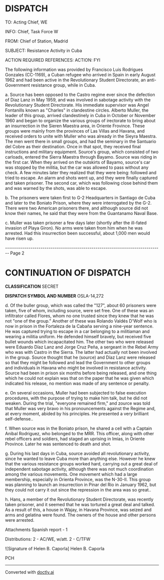 # DISPATCH

TO: Acting Chief, WE

INFO: Chief, Task Force W

FROM: Chief of Station, Madrid

SUBJECT: Resistance Activity in Cuba

ACTION REQUIRED REFERENCES: ACTION: FYI

The following information was provided by Francisco Luis Rodrigues Gonzales (CC-1169), a Cuban refugee who arrived in Spain in early August 1962 and had been active in the Revolutionary Student Directorate, an anti-Government resistance group, while in Cuba.

a. Source has been opposed to the Castro regime ever since the defection of Diaz Lanz in May 1959, and was involved in sabotage activity with the Revolutionary Student Directorate. His immediate supervisor was Angel Fontanills known as "Charles" in clandestine circles. Alberto Muller, the leader of this group, arrived clandestinely in Cuba in October or November 1960 and began to organize the various groups of irectorate to bring about an insurrection in the Sieren Maestra area, in Oriente Frovince. These groups were mainly from the provinces of Las Villas and Havana, and received orders to unite with Muller who was already in the Sieyra Maestra. The men went there in small groups, and had the seminary in the Santuario del Cobre as their destination. Once in that spot, they received final instructions and military equipment. Source's group, which consisted of two carloads, entered the Sierra Maestra through Bayamo. Source was riding in the first car. When they arrived on the outskirts of Bayamo, source's car was stopped by the militia, but the car was allowed to pass without any check. A few minutes later they realized that they were being: followed and tried to escape. An alarm and shots went up, and they were finally captured and taken prisoner. The second car, which was following close behind them and was warned by the shots, was able to escape.

b. The prisoners were taken first to G-2 Headquarters in Santiago de Cuba and later to the Boniato Prison, where they were interrogated by the G-2. There were two American prisoners there, and although source did not know their names, he said that they were from the Guantanamo Naval Base.

c. Muller was taken prisoner a few days later (shortly after the ill-fated invasion of Playa Giron). No arms were taken from him when he was arrested. Had this insurrection been successful, about 1,000 men would have risen up.


-------------------------------------------------------------------------------- Page 2

# CONTINUATION OF DISPATCH

**CLASSIFICATION**
SECRET

**DISPATCH SYMBOL AND NUMBER**
OSLA-14,272

d. Of the buller group, which was called the "127", about 60 prisoners were taken, five of whom, including source, were set free. One of these was an infiltrator called Flores, whom no one trusted since they knew that he was not "one of the group." Another of these was Rolando Valdés D'Wolf who is now in prison in the Fortaleza de la Cabaña serving a nine-year sentence. He was captured trying to escape in a car belonging to a militiaman and wearing a militia uniform. He defended himself bravely, but received five bullet wounds which incapacitated him. The other two who were released were Eduardo Díaz Lanz and Jorge Cruz Peña, a sergeant in the Rebel Army who was with Castro in the Sierra. The latter had actually not been involved in the group. Source thought that he (source) and Díaz Lanz were released so that they might be followed and lead the Government to other groups and individuals in Havana who might be involved in resistance activity. Source had been in prison six months before being released, and one thing which he could not explain was that on the paper that he was given which indicated his release, no mention was made of any sentence or penalty.

e. On several occasions, Muller had been subjected to false execution procedures, with the purpose of trying to make him talk, but he did not weaken. During the trial, "everyone remained firm," and zource was told that Muller was very bravo in his pronouncements against the Regime and, at every moment, abided by his principles. He presented a very brilliant self-defense..

f. When source was in the Boniato prison, he shared a cell with a Captain Anibal Rodriguez, who belonged to the MRR. This officer, along with other rebel officers and soldiers, had staged an uprising in Imias, in Oriente Province. Later he was sentenced to death and shot.

g. During his last days in Cuba, source avoided all revolutionary activity, since he wanted to leave Cuba more than anything else. However he knew that the various resistance groups worked hard, carrying out a great deal of independent sabotage activity, although there was not much coordination among the various movements. One movement which had a large membership, especially in Orienta Province, was the N-30-II. This group was planning to launch an insurrection in Pinar del Rio in January 1962, but they could not carry it out since the repression in the area was so great..

h. Hans, a member of the Revolutionary Student Directorate, was recently taken prisoner, and it seemed that he was tortured a great deal and talked. As a result of this, a house in Wajay, in Havana Province, was seized and arms and gelatina were found. The owners of the house and other persons were arrested.

Attachments Spanish report - 1

Distributions:
2 - AC/WE, w/att.
2 - C/TFW

![Signature of Helen B. Caporla]
Helen B. Caporla

PCH


---
Converted with [doctly.ai](https://doctly.ai)